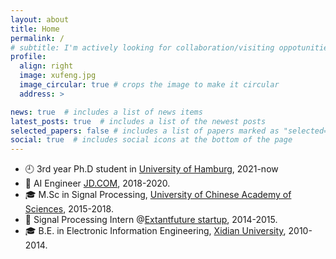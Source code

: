 ```yaml
---
layout: about
title: Home
permalink: /
# subtitle: I'm actively looking for collaboration/visiting oppotunities in **LLMs+Robotics**
profile:
  align: right
  image: xufeng.jpg
  image_circular: true # crops the image to make it circular
  address: >

news: true  # includes a list of news items
latest_posts: true  # includes a list of the newest posts
selected_papers: false # includes a list of papers marked as "selected={true}"
social: true  # includes social icons at the bottom of the page
---
```


<script src="https://cdn.jsdelivr.net/npm/typeit@7.0.4/dist/typeit.min.js"></script>
<script src="https://unpkg.com/typeit@8.7.1/dist/index.umd.js"></script>

<p id="companionMethods"></p>


- 🕘 3rd year Ph.D student in [University of Hamburg](https://www.inf.uni-hamburg.de/en/inst/ab/wtm.html), 2021-now
- 👔 AI Engineer [JD.COM](jd.com), 2018-2020.
- 🎓 M.Sc in Signal Processing, [University of Chinese Academy of Sciences](https://english.ucas.ac.cn/), 2015-2018.
- 👔 Signal Processing Intern @[Extantfuture startup](https://extantfuture.com/), 2014-2015.
- 🎓 B.E. in Electronic Information Engineering, [Xidian University](https://www.xidian.edu.cn), 2010-2014.


<script>
new TypeIt("#companionMethods", {
  speed: 50,
  waitUntilVisible: true,
})
  .type("👋 Hi, ", { delay: 1800 })
  .type("I'm", { delay: 300 })
  .move(-1)
  .delete(1)
  .type(" a")
  .move(null, { to: "END" })
  .type(" activly")
  .pause(300)
  .move(-2)
  .type("e")
  .move(null, { to: "END" })
  .type(" seeking for collaborations in ")
  .pause(300)
  .type("<b> LLMs + Robotics. </b>")

  .go();
</script>